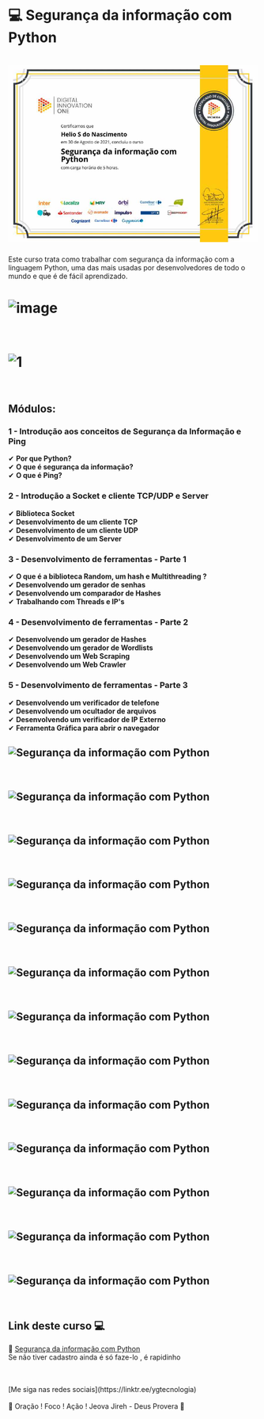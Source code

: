 # 💻   Segurança da informação com Python

<h1>
   <img src="https://raw.githubusercontent.com/saldanhayg/Certificados/main/CURSOS/BI/PYTHON/Seguran%C3%A7a%20da%20informa%C3%A7%C3%A3o%20com%20Python.jpg" border="0">
</h1>

Este curso trata como trabalhar com segurança da informação com a linguagem Python, uma das mais usadas por desenvolvedores de todo o mundo e que é de fácil aprendizado.


<h1>
   <img src="https://i.ibb.co/M5qZG29/image.png" alt="image" border="0">
</h1>
<br>
<h1>
   <img src="https://i.ibb.co/4THkkzs/1.jpg" alt="1" border="0">
</h1>
<br>

## Módulos: 

### 1 - Introdução aos conceitos de Segurança da Informação e Ping
✔  **Por que Python?**<br>
✔  **O que é segurança da informação?**<br>
✔  **O que é Ping?**<br>

### 2 - Introdução a Socket e cliente TCP/UDP e Server
✔  **Biblioteca Socket**<br>
✔  **Desenvolvimento de um cliente TCP**<br>
✔  **Desenvolvimento de um cliente UDP**<br>
✔  **Desenvolvimento de um Server**<br>

### 3 - Desenvolvimento de ferramentas - Parte 1
✔  **O que é a biblioteca Random, um hash e Multithreading ?**<br>
✔  **Desenvolvendo um gerador de senhas**<br>
✔  **Desenvolvendo um comparador de Hashes**<br>
✔  **Trabalhando com Threads e IP's**<br>

### 4 - Desenvolvimento de ferramentas - Parte 2
✔  **Desenvolvendo um gerador de Hashes**<br>
✔  **Desenvolvendo um gerador de Wordlists**<br>
✔  **Desenvolvendo um Web Scraping**<br>
✔  **Desenvolvendo um Web Crawler**<br>

### 5 - Desenvolvimento de ferramentas - Parte 3
✔  **Desenvolvendo um verificador de telefone**<br>
✔  **Desenvolvendo um ocultador de arquivos**<br>
✔  **Desenvolvendo um verificador de IP Externo**<br>
✔  **Ferramenta Gráfica para abrir o navegador**<br>

<h2>
 <img src="https://raw.githubusercontent.com/saldanhayg/Bootcamp_Banco_Carrefour_Data_Engineer/main/0%20-%20CURSOS/12_Seguran%C3%A7a%20da%20informacao%20com%20Python/img/1.JPG" alt="Segurança da informação com Python" border="0">
</h2>
<br>
<h2>
   <img src="https://raw.githubusercontent.com/saldanhayg/Bootcamp_Banco_Carrefour_Data_Engineer/main/0%20-%20CURSOS/12_Seguran%C3%A7a%20da%20informacao%20com%20Python/img/2.JPG" alt="Segurança da informação com Python" border="0"> 
</h2>
<br>

<h2>
    <img src="https://raw.githubusercontent.com/saldanhayg/Bootcamp_Banco_Carrefour_Data_Engineer/main/0%20-%20CURSOS/12_Seguran%C3%A7a%20da%20informacao%20com%20Python/img/3.JPG" alt="Segurança da informação com Python" border="0">
</h2>
<br>
<h2>
    <img src="https://github.com/saldanhayg/Bootcamp_Banco_Carrefour_Data_Engineer/blob/main/0%20-%20CURSOS/12_Seguran%C3%A7a%20da%20informacao%20com%20Python/img/4.JPG?raw=true" alt="Segurança da informação com Python" border="0">
</h2>
<br>
<h2>
    <img src="https://github.com/saldanhayg/Bootcamp_Banco_Carrefour_Data_Engineer/blob/main/0%20-%20CURSOS/12_Seguran%C3%A7a%20da%20informacao%20com%20Python/img/5.JPG?raw=true" alt="Segurança da informação com Python" border="0">
</h2>
<br>
<h2>
    <img src="https://github.com/saldanhayg/Bootcamp_Banco_Carrefour_Data_Engineer/blob/main/0%20-%20CURSOS/12_Seguran%C3%A7a%20da%20informacao%20com%20Python/img/6.JPG?raw=true" alt="Segurança da informação com Python" border="0">   
</h2>
<br>
<h2>
    <img src="https://github.com/saldanhayg/Bootcamp_Banco_Carrefour_Data_Engineer/blob/main/0%20-%20CURSOS/12_Seguran%C3%A7a%20da%20informacao%20com%20Python/img/7.JPG?raw=true" alt="Segurança da informação com Python" border="0">   
</h2>
<br>
<h2>
   <img src="https://github.com/saldanhayg/Bootcamp_Banco_Carrefour_Data_Engineer/blob/main/0%20-%20CURSOS/12_Seguran%C3%A7a%20da%20informacao%20com%20Python/img/8.JPG?raw=true" alt="Segurança da informação com Python" border="0">    
</h2>
<br>
<h2>
    <img src="https://github.com/saldanhayg/Bootcamp_Banco_Carrefour_Data_Engineer/blob/main/0%20-%20CURSOS/12_Seguran%C3%A7a%20da%20informacao%20com%20Python/img/9.JPG?raw=true" alt="Segurança da informação com Python" border="0">   
</h2>
<br>
<h2>
    <img src="https://github.com/saldanhayg/Bootcamp_Banco_Carrefour_Data_Engineer/blob/main/0%20-%20CURSOS/12_Seguran%C3%A7a%20da%20informacao%20com%20Python/img/10.JPG?raw=true" alt="Segurança da informação com Python" border="0">   
</h2>
<br>
<h2>
      <img src="https://github.com/saldanhayg/Bootcamp_Banco_Carrefour_Data_Engineer/blob/main/0%20-%20CURSOS/12_Seguran%C3%A7a%20da%20informacao%20com%20Python/img/11.JPG?raw=true" alt="Segurança da informação com Python" border="0"> 
</h2>
<br>
<h2>
      <img src="https://github.com/saldanhayg/Bootcamp_Banco_Carrefour_Data_Engineer/blob/main/0%20-%20CURSOS/12_Seguran%C3%A7a%20da%20informacao%20com%20Python/img/12.jpg?raw=true" alt="Segurança da informação com Python" border="0"> 
</h2>
<br>
<h2>
    <img src="https://github.com/saldanhayg/Bootcamp_Banco_Carrefour_Data_Engineer/blob/main/0%20-%20CURSOS/12_Seguran%C3%A7a%20da%20informacao%20com%20Python/img/13.JPG?raw=true" alt="Segurança da informação com Python" border="0">   
</h2>
<br>

## Link deste curso  💻

 🎯 <a href="https://digitalinnovation.one/sign-up?ref=EDH1OJTU7E" target="_blank">Segurança da informação com Python</a>
 <br> Se não tiver cadastro ainda é só faze-lo , é rapidinho 

<br>
<br>
[Me siga nas redes sociais](https://linktr.ee/ygtecnologia)
<br>
<br> 
🙏 Oração ! Foco ! Ação ! Jeova Jireh - Deus Provera 🙏  
